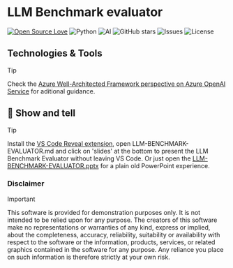 # LLM Benchmark evaluator

[![Open Source Love](https://firstcontributions.github.io/open-source-badges/badges/open-source-v1/open-source.svg)](https://github.com/firstcontributions/open-source-badges)
![Python](https://img.shields.io/badge/python-3.9+-blue.svg)
![AI](https://img.shields.io/badge/AI-enthusiast-7F52FF.svg)
![GitHub stars](https://img.shields.io/github/stars/pablosalvador10/gbb-ai-upgrade-llm?style=social)
![Issues](https://img.shields.io/github/issues/pablosalvador10/gbb-ai-upgrade-llm)
![License](https://img.shields.io/github/license/pablosalvador10/gbb-ai-upgrade-llm)

## Technologies & Tools

<!-- ### Programming Languages
![Python Logo](https://readme-components.vercel.app/api?component=logo&logo=python&text=false&animation=spin)


### Skills Progress
![CSS Progress](https://readme-components.vercel.app/api?component=linearprogress&value=10&skill=css&fill=linear-gradient%2862deg%2C%20%238EC5FC%200%25%2C%20%23E0C3FC%20100%25%29%3B%0A)

### Interactive Elements
[![button](https://readme-components.vercel.app/api?component=button&text=Button&fill=ffc0cd&textfill=white)](https://github.com/pablosalvador10) -->






> [!TIP]
> Check the [Azure Well-Architected Framework perspective on Azure OpenAI Service](https://learn.microsoft.com/en-us/azure/well-architected/service-guides/azure-openai) for aditional guidance.

## 🎒 Show and tell
> [!TIP]
> Install the [VS Code Reveal extension](https://marketplace.visualstudio.com/items?itemName=evilz.vscode-reveal), open LLM-BENCHMARK-EVALUATOR.md and click on 'slides' at the bottom to present the LLM Benchmark Evaluator without leaving VS Code.
> Or just open the [LLM-BENCHMARK-EVALUATOR.pptx](https://view.officeapps.live.com/op/view.aspx?src=https%3A%2F%2Fraw.githubusercontent.com%2FYourGitHubUsername%2FLLM-Benchmark-Evaluator%2Fmain%2FLLM-BENCHMARK-EVALUATOR.pptx&wdOrigin=BROWSELINK) for a plain old PowerPoint experience.

### Disclaimer
> [!IMPORTANT]
> This software is provided for demonstration purposes only. It is not intended to be relied upon for any purpose. The creators of this software make no representations or warranties of any kind, express or implied, about the completeness, accuracy, reliability, suitability or availability with respect to the software or the information, products, services, or related graphics contained in the software for any purpose. Any reliance you place on such information is therefore strictly at your own risk.